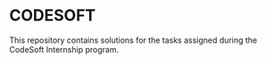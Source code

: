 # CODESOFT
This repository contains solutions for the tasks assigned during the CodeSoft Internship program.
